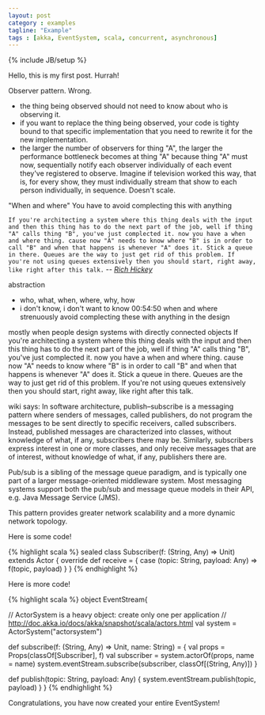 ```yaml
---
layout: post
category : examples
tagline: "Example"
tags : [akka, EventSystem, scala, concurrent, asynchronous]
---
```

{% include JB/setup %}


Hello, this is my first post. Hurrah!

Observer pattern. Wrong.
- the thing being observed should not need to know about who is observing it.
- if you want to replace the thing being observed, your code is tighty bound to that specific implementation that you need to rewrite it for the new implementation.
- the larger the number of observers for thing "A", the larger the performance bottleneck becomes at thing "A" because thing "A" must now, sequentially notify each observer individually of each event they've registered to observe. Imagine if television worked this way, that is, for every show, they must individually stream that show to each person individually, in sequence. Doesn't scale. 


"When and where" 
You have to avoid complecting this with anything


`If you're architecting a system where this thing deals with the input and then this thing has to do the next part of the job, well if thing "A" calls thing "B", you've just complected it.
now you have a when and where thing. cause now "A" needs to know where "B" is in order to call "B" and when that happens is whenever "A" does it. Stick a queue in there. Queues are the way to just get rid of this problem. If you're not using queues extensively then you should start, right away, like right after this talk.`
-- <cite>[Rich Hickey][1]</cite>

[1]:http://www.infoq.com/presentations/Simple-Made-Easy





abstraction
- who, what, when, where, why, how
- i don't know, i don't want to know
00:54:50
when and where
strenuously avoid complecting these with anything in the design



mostly when people design systems with directly connected objects
If you're architecting a system where this thing deals with the input and then this thing has to do the next part of the job, well if thing "A" calls thing "B", you've just complected it.
now you have a when and where thing. cause now "A" needs to know where "B" is in order to call "B" and when that happens is whenever "A" does it. Stick a queue in there. Queues are the way to just get rid of this problem. If you're not using queues extensively then you should start, right away, like right after this talk.






wiki says:
In software architecture, publish–subscribe is a messaging pattern where senders of messages, called publishers, do not program the messages to be sent directly to specific receivers, called subscribers. Instead, published messages are characterized into classes, without knowledge of what, if any, subscribers there may be. Similarly, subscribers express interest in one or more classes, and only receive messages that are of interest, without knowledge of what, if any, publishers there are.

Pub/sub is a sibling of the message queue paradigm, and is typically one part of a larger message-oriented middleware system. Most messaging systems support both the pub/sub and message queue models in their API, e.g. Java Message Service (JMS).

This pattern provides greater network scalability and a more dynamic network topology.


Here is some code!

{% highlight scala %}
sealed class Subscriber(f: (String, Any) => Unit) extends Actor {
  override def receive = { case (topic: String, payload: Any) => f(topic, payload) }
}
{% endhighlight %}

Here is more code!

{% highlight scala %}
object EventStream{

  // ActorSystem is a heavy object: create only one per application
  // http://doc.akka.io/docs/akka/snapshot/scala/actors.html
  val system = ActorSystem("actorsystem")

  def subscribe(f: (String, Any) => Unit, name: String) = {
    val props = Props(classOf[Subscriber], f)
    val subscriber = system.actorOf(props, name = name)
    system.eventStream.subscribe(subscriber, classOf[(String, Any)])
  }

  def publish(topic: String, payload: Any) {
    system.eventStream.publish(topic, payload)
  }
}
{% endhighlight %}

Congratulations, you have now created your entire EventSystem!